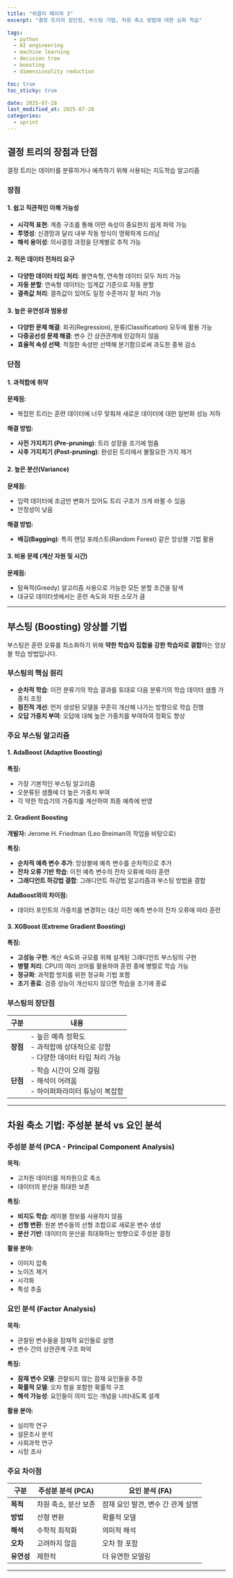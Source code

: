 ```yaml
---
title: "위클리 페이퍼 3"
excerpt: "결정 트리의 장단점, 부스팅 기법, 차원 축소 방법에 대한 심화 학습"

tags:
  - python
  - AI engineering
  - machine learning
  - decision tree
  - boosting
  - dimensionality reduction

toc: true
toc_sticky: true

date: 2025-07-28
last_modified_at: 2025-07-28
categories: 
  - sprint
---
```


## 결정 트리의 장점과 단점

결정 트리는 데이터를 분류하거나 예측하기 위해 사용되는 지도학습 알고리즘

### 장점

#### 1. 쉽고 직관적인 이해 가능성

- **시각적 표현**: 계층 구조를 통해 어떤 속성이 중요한지 쉽게 파악 가능
- **투명성**: 신경망과 달리 내부 작동 방식이 명확하게 드러남
- **해석 용이성**: 의사결정 과정을 단계별로 추적 가능

#### 2. 적은 데이터 전처리 요구

- **다양한 데이터 타입 처리**: 불연속형, 연속형 데이터 모두 처리 가능
- **자동 분할**: 연속형 데이터는 임계값 기준으로 자동 분할
- **결측값 처리**: 결측값이 있어도 일정 수준까지 잘 처리 가능

#### 3. 높은 유연성과 범용성

- **다양한 문제 해결**: 회귀(Regression), 분류(Classification) 모두에 활용 가능
- **다중공선성 문제 해결**: 변수 간 상관관계에 민감하지 않음
- **효율적 속성 선택**: 적절한 속성만 선택해 분기함으로써 과도한 중복 감소

### 단점

#### 1. 과적합에 취약

**문제점:**
- 복잡한 트리는 훈련 데이터에 너무 맞춰져 새로운 데이터에 대한 일반화 성능 저하

**해결 방법:**
- **사전 가지치기 (Pre-pruning)**: 트리 성장을 조기에 멈춤
- **사후 가지치기 (Post-pruning)**: 완성된 트리에서 불필요한 가지 제거

#### 2. 높은 분산(Variance)

**문제점:**
- 입력 데이터에 조금만 변화가 있어도 트리 구조가 크게 바뀔 수 있음
- 안정성이 낮음

**해결 방법:**
- **배깅(Bagging)**: 특히 랜덤 포레스트(Random Forest) 같은 앙상블 기법 활용

#### 3. 비용 문제 (계산 자원 및 시간)

**문제점:**
- 탐욕적(Greedy) 알고리즘 사용으로 가능한 모든 분할 조건을 탐색
- 대규모 데이터셋에서는 훈련 속도와 자원 소모가 큼

---

## 부스팅 (Boosting) 앙상블 기법

부스팅은 훈련 오류를 최소화하기 위해 **약한 학습자 집합을 강한 학습자로 결합**하는 앙상블 학습 방법입니다.

### 부스팅의 핵심 원리

- **순차적 학습**: 이전 분류기의 학습 결과를 토대로 다음 분류기의 학습 데이터 샘플 가중치 조정
- **점진적 개선**: 먼저 생성된 모델을 꾸준히 개선해 나가는 방향으로 학습 진행
- **오답 가중치 부여**: 오답에 대해 높은 가중치를 부여하여 정확도 향상

### 주요 부스팅 알고리즘

#### 1. AdaBoost (Adaptive Boosting)

**특징:**
- 가장 기본적인 부스팅 알고리즘
- 오분류된 샘플에 더 높은 가중치 부여
- 각 약한 학습기의 가중치를 계산하여 최종 예측에 반영

#### 2. Gradient Boosting

**개발자:** Jerome H. Friedman (Leo Breiman의 작업을 바탕으로)

**특징:**
- **순차적 예측 변수 추가**: 앙상블에 예측 변수를 순차적으로 추가
- **잔차 오류 기반 학습**: 이전 예측 변수의 잔차 오류에 따라 훈련
- **그래디언트 하강법 결합**: 그래디언트 하강법 알고리즘과 부스팅 방법을 결합

**AdaBoost와의 차이점:**
- 데이터 포인트의 가중치를 변경하는 대신 이전 예측 변수의 잔차 오류에 따라 훈련

#### 3. XGBoost (Extreme Gradient Boosting)

**특징:**
- **고성능 구현**: 계산 속도와 규모를 위해 설계된 그래디언트 부스팅의 구현
- **병렬 처리**: CPU의 여러 코어를 활용하여 훈련 중에 병렬로 학습 가능
- **정규화**: 과적합 방지를 위한 정규화 기법 포함
- **조기 종료**: 검증 성능이 개선되지 않으면 학습을 조기에 종료

### 부스팅의 장단점

| 구분 | 내용 |
|------|------|
| **장점** | - 높은 예측 정확도<br>- 과적합에 상대적으로 강함<br>- 다양한 데이터 타입 처리 가능 |
| **단점** | - 학습 시간이 오래 걸림<br>- 해석이 어려움<br>- 하이퍼파라미터 튜닝이 복잡함 |

---

## 차원 축소 기법: 주성분 분석 vs 요인 분석

### 주성분 분석 (PCA - Principal Component Analysis)

**목적:**
- 고차원 데이터를 저차원으로 축소
- 데이터의 분산을 최대한 보존

**특징:**
- **비지도 학습**: 레이블 정보를 사용하지 않음
- **선형 변환**: 원본 변수들의 선형 조합으로 새로운 변수 생성
- **분산 기반**: 데이터의 분산을 최대화하는 방향으로 주성분 결정

**활용 분야:**
- 이미지 압축
- 노이즈 제거
- 시각화
- 특성 추출

### 요인 분석 (Factor Analysis)

**목적:**
- 관찰된 변수들을 잠재적 요인들로 설명
- 변수 간의 상관관계 구조 파악

**특징:**
- **잠재 변수 모델**: 관찰되지 않는 잠재 요인들을 추정
- **확률적 모델**: 오차 항을 포함한 확률적 구조
- **해석 가능성**: 요인들이 의미 있는 개념을 나타내도록 설계

**활용 분야:**
- 심리학 연구
- 설문조사 분석
- 사회과학 연구
- 시장 조사

### 주요 차이점

| 구분 | 주성분 분석 (PCA) | 요인 분석 (FA) |
|------|-------------------|----------------|
| **목적** | 차원 축소, 분산 보존 | 잠재 요인 발견, 변수 간 관계 설명 |
| **방법** | 선형 변환 | 확률적 모델 |
| **해석** | 수학적 최적화 | 의미적 해석 |
| **오차** | 고려하지 않음 | 오차 항 포함 |
| **유연성** | 제한적 | 더 유연한 모델링 |

---


